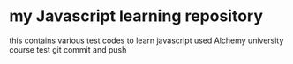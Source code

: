 # my Javascript learning repository
this contains various test codes to learn javascript
used Alchemy university course
test git commit and push
